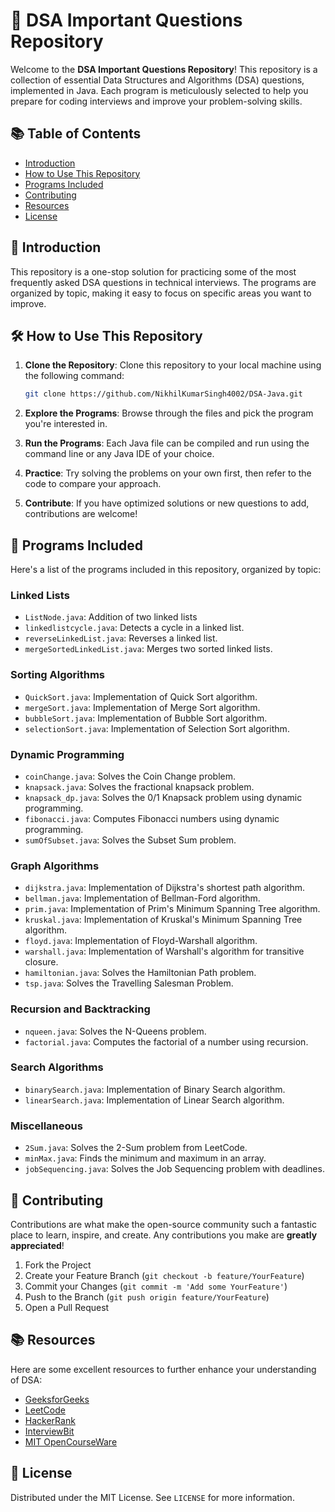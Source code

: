 
# 🚀 DSA Important Questions Repository

Welcome to the **DSA Important Questions Repository**! This repository is a collection of essential Data Structures and Algorithms (DSA) questions, implemented in Java. Each program is meticulously selected to help you prepare for coding interviews and improve your problem-solving skills.

## 📚 Table of Contents

- [Introduction](#introduction)
- [How to Use This Repository](#how-to-use-this-repository)
- [Programs Included](#programs-included)
- [Contributing](#contributing)
- [Resources](#resources)
- [License](#license)

## 🌟 Introduction

This repository is a one-stop solution for practicing some of the most frequently asked DSA questions in technical interviews. The programs are organized by topic, making it easy to focus on specific areas you want to improve.

## 🛠️ How to Use This Repository

1. **Clone the Repository**: Clone this repository to your local machine using the following command:
   ```bash
   git clone https://github.com/NikhilKumarSingh4002/DSA-Java.git
   ```

2. **Explore the Programs**: Browse through the files and pick the program you're interested in.

3. **Run the Programs**: Each Java file can be compiled and run using the command line or any Java IDE of your choice.

4. **Practice**: Try solving the problems on your own first, then refer to the code to compare your approach.

5. **Contribute**: If you have optimized solutions or new questions to add, contributions are welcome!

## 📂 Programs Included

Here's a list of the programs included in this repository, organized by topic:

### Linked Lists
- `ListNode.java`: Addition of two linked lists
- `linkedlistcycle.java`: Detects a cycle in a linked list.
- `reverseLinkedList.java`: Reverses a linked list.
- `mergeSortedLinkedList.java`: Merges two sorted linked lists.

### Sorting Algorithms
- `QuickSort.java`: Implementation of Quick Sort algorithm.
- `mergeSort.java`: Implementation of Merge Sort algorithm.
- `bubbleSort.java`: Implementation of Bubble Sort algorithm.
- `selectionSort.java`: Implementation of Selection Sort algorithm.

### Dynamic Programming
- `coinChange.java`: Solves the Coin Change problem.
- `knapsack.java`: Solves the fractional knapsack problem.
- `knapsack_dp.java`: Solves the 0/1 Knapsack problem using dynamic programming.
- `fibonacci.java`: Computes Fibonacci numbers using dynamic programming.
- `sumOfSubset.java`: Solves the Subset Sum problem.

### Graph Algorithms
- `dijkstra.java`: Implementation of Dijkstra's shortest path algorithm.
- `bellman.java`: Implementation of Bellman-Ford algorithm.
- `prim.java`: Implementation of Prim's Minimum Spanning Tree algorithm.
- `kruskal.java`: Implementation of Kruskal's Minimum Spanning Tree algorithm.
- `floyd.java`: Implementation of Floyd-Warshall algorithm.
- `warshall.java`: Implementation of Warshall's algorithm for transitive closure.
- `hamiltonian.java`: Solves the Hamiltonian Path problem.
- `tsp.java`: Solves the Travelling Salesman Problem.

### Recursion and Backtracking
- `nqueen.java`: Solves the N-Queens problem.
- `factorial.java`: Computes the factorial of a number using recursion.

### Search Algorithms
- `binarySearch.java`: Implementation of Binary Search algorithm.
- `linearSearch.java`: Implementation of Linear Search algorithm.

### Miscellaneous
- `2Sum.java`: Solves the 2-Sum problem from LeetCode.
- `minMax.java`: Finds the minimum and maximum in an array.
- `jobSequencing.java`: Solves the Job Sequencing problem with deadlines.

## 🤝 Contributing

Contributions are what make the open-source community such a fantastic place to learn, inspire, and create. Any contributions you make are **greatly appreciated**!

1. Fork the Project
2. Create your Feature Branch (`git checkout -b feature/YourFeature`)
3. Commit your Changes (`git commit -m 'Add some YourFeature'`)
4. Push to the Branch (`git push origin feature/YourFeature`)
5. Open a Pull Request

## 📚 Resources

Here are some excellent resources to further enhance your understanding of DSA:

- [GeeksforGeeks](https://www.geeksforgeeks.org/)
- [LeetCode](https://leetcode.com/)
- [HackerRank](https://www.hackerrank.com/)
- [InterviewBit](https://www.interviewbit.com/)
- [MIT OpenCourseWare](https://ocw.mit.edu/index.htm)

## 📄 License

Distributed under the MIT License. See `LICENSE` for more information.
